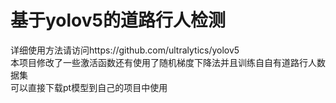 # 基于yolov5的道路行人检测
详细使用方法请访问https://github.com/ultralytics/yolov5 \
本项目修改了一些激活函数还有使用了随机梯度下降法并且训练自自有道路行人数据集\
可以直接下载pt模型到自己的项目中使用
